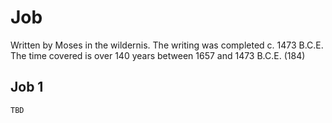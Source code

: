 # Job

Written by Moses in the wildernis. The writing was completed c. 1473 B.C.E. The time covered is over 140 years between 1657 and 1473 B.C.E. (184)

## Job 1

```
TBD
```


